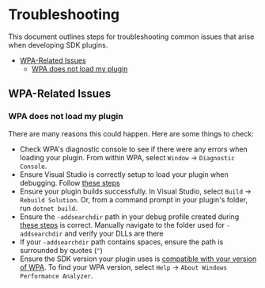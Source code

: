 # Troubleshooting

This document outlines steps for troubleshooting common issues that arise when developing SDK plugins.

* [WPA-Related Issues](#wpa-related-issues)
  * [WPA does not load my plugin](#wpa-does-not-load-my-plugin)

## WPA-Related Issues

### WPA does not load my plugin

There are many reasons this could happen. Here are some things to check:

* Check WPA's diagnostic console to see if there were any errors when loading your plugin. From within WPA, select `Window` -> `Diagnostic Console`.
* Ensure Visual Studio is correctly setup to load your plugin when debugging. Follow [these steps](./Using-the-SDK/Creating-your-plugin.md#setup-for-debugging-using-wpa)
* Ensure your plugin builds successfully. In Visual Studio, select `Build` -> `Rebuild Solution`. Or, from a command prompt in your plugin's folder, run `dotnet build`.
* Ensure the `-addsearchdir` path in your debug profile created during [these steps](./Using-the-SDK/Creating-your-plugin.md#setup-for-debugging-using-wpa) is correct. Manually navigate to the folder used for `-addsearchdir` and verify your DLLs are there
* If your `-addsearchdir` path contains spaces, ensure the path is surrounded by quotes (`"`)
* Ensure the SDK version your plugin uses is [compatible with your version of WPA](./Known-SDK-Driver-Compatibility/WPA.md). To find your WPA version, select `Help` -> `About Windows Performance Analyzer`.